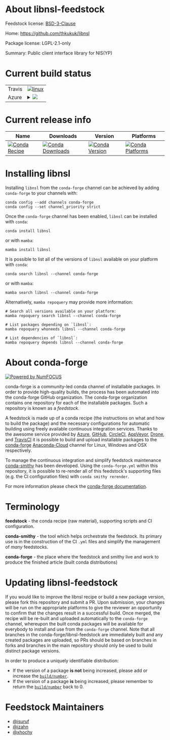 About libnsl-feedstock
======================

Feedstock license: [BSD-3-Clause](https://github.com/conda-forge/libnsl-feedstock/blob/main/LICENSE.txt)

Home: https://github.com/thkukuk/libnsl

Package license: LGPL-2.1-only

Summary: Public client interface library for NIS(YP)

Current build status
====================


<table><tr>
    <td>Travis</td>
    <td>
      <a href="https://app.travis-ci.com/conda-forge/libnsl-feedstock">
        <img alt="linux" src="https://img.shields.io/travis/com/conda-forge/libnsl-feedstock/main.svg?label=Linux">
      </a>
    </td>
  </tr>
    
  <tr>
    <td>Azure</td>
    <td>
      <details>
        <summary>
          <a href="https://dev.azure.com/conda-forge/feedstock-builds/_build/latest?definitionId=14024&branchName=main">
            <img src="https://dev.azure.com/conda-forge/feedstock-builds/_apis/build/status/libnsl-feedstock?branchName=main">
          </a>
        </summary>
        <table>
          <thead><tr><th>Variant</th><th>Status</th></tr></thead>
          <tbody><tr>
              <td>linux_64</td>
              <td>
                <a href="https://dev.azure.com/conda-forge/feedstock-builds/_build/latest?definitionId=14024&branchName=main">
                  <img src="https://dev.azure.com/conda-forge/feedstock-builds/_apis/build/status/libnsl-feedstock?branchName=main&jobName=linux&configuration=linux%20linux_64_" alt="variant">
                </a>
              </td>
            </tr><tr>
              <td>linux_aarch64</td>
              <td>
                <a href="https://dev.azure.com/conda-forge/feedstock-builds/_build/latest?definitionId=14024&branchName=main">
                  <img src="https://dev.azure.com/conda-forge/feedstock-builds/_apis/build/status/libnsl-feedstock?branchName=main&jobName=linux&configuration=linux%20linux_aarch64_" alt="variant">
                </a>
              </td>
            </tr><tr>
              <td>linux_ppc64le</td>
              <td>
                <a href="https://dev.azure.com/conda-forge/feedstock-builds/_build/latest?definitionId=14024&branchName=main">
                  <img src="https://dev.azure.com/conda-forge/feedstock-builds/_apis/build/status/libnsl-feedstock?branchName=main&jobName=linux&configuration=linux%20linux_ppc64le_" alt="variant">
                </a>
              </td>
            </tr>
          </tbody>
        </table>
      </details>
    </td>
  </tr>
</table>

Current release info
====================

| Name | Downloads | Version | Platforms |
| --- | --- | --- | --- |
| [![Conda Recipe](https://img.shields.io/badge/recipe-libnsl-green.svg)](https://anaconda.org/conda-forge/libnsl) | [![Conda Downloads](https://img.shields.io/conda/dn/conda-forge/libnsl.svg)](https://anaconda.org/conda-forge/libnsl) | [![Conda Version](https://img.shields.io/conda/vn/conda-forge/libnsl.svg)](https://anaconda.org/conda-forge/libnsl) | [![Conda Platforms](https://img.shields.io/conda/pn/conda-forge/libnsl.svg)](https://anaconda.org/conda-forge/libnsl) |

Installing libnsl
=================

Installing `libnsl` from the `conda-forge` channel can be achieved by adding `conda-forge` to your channels with:

```
conda config --add channels conda-forge
conda config --set channel_priority strict
```

Once the `conda-forge` channel has been enabled, `libnsl` can be installed with `conda`:

```
conda install libnsl
```

or with `mamba`:

```
mamba install libnsl
```

It is possible to list all of the versions of `libnsl` available on your platform with `conda`:

```
conda search libnsl --channel conda-forge
```

or with `mamba`:

```
mamba search libnsl --channel conda-forge
```

Alternatively, `mamba repoquery` may provide more information:

```
# Search all versions available on your platform:
mamba repoquery search libnsl --channel conda-forge

# List packages depending on `libnsl`:
mamba repoquery whoneeds libnsl --channel conda-forge

# List dependencies of `libnsl`:
mamba repoquery depends libnsl --channel conda-forge
```


About conda-forge
=================

[![Powered by
NumFOCUS](https://img.shields.io/badge/powered%20by-NumFOCUS-orange.svg?style=flat&colorA=E1523D&colorB=007D8A)](https://numfocus.org)

conda-forge is a community-led conda channel of installable packages.
In order to provide high-quality builds, the process has been automated into the
conda-forge GitHub organization. The conda-forge organization contains one repository
for each of the installable packages. Such a repository is known as a *feedstock*.

A feedstock is made up of a conda recipe (the instructions on what and how to build
the package) and the necessary configurations for automatic building using freely
available continuous integration services. Thanks to the awesome service provided by
[Azure](https://azure.microsoft.com/en-us/services/devops/), [GitHub](https://github.com/),
[CircleCI](https://circleci.com/), [AppVeyor](https://www.appveyor.com/),
[Drone](https://cloud.drone.io/welcome), and [TravisCI](https://travis-ci.com/)
it is possible to build and upload installable packages to the
[conda-forge](https://anaconda.org/conda-forge) [Anaconda-Cloud](https://anaconda.org/)
channel for Linux, Windows and OSX respectively.

To manage the continuous integration and simplify feedstock maintenance
[conda-smithy](https://github.com/conda-forge/conda-smithy) has been developed.
Using the ``conda-forge.yml`` within this repository, it is possible to re-render all of
this feedstock's supporting files (e.g. the CI configuration files) with ``conda smithy rerender``.

For more information please check the [conda-forge documentation](https://conda-forge.org/docs/).

Terminology
===========

**feedstock** - the conda recipe (raw material), supporting scripts and CI configuration.

**conda-smithy** - the tool which helps orchestrate the feedstock.
                   Its primary use is in the construction of the CI ``.yml`` files
                   and simplify the management of *many* feedstocks.

**conda-forge** - the place where the feedstock and smithy live and work to
                  produce the finished article (built conda distributions)


Updating libnsl-feedstock
=========================

If you would like to improve the libnsl recipe or build a new
package version, please fork this repository and submit a PR. Upon submission,
your changes will be run on the appropriate platforms to give the reviewer an
opportunity to confirm that the changes result in a successful build. Once
merged, the recipe will be re-built and uploaded automatically to the
`conda-forge` channel, whereupon the built conda packages will be available for
everybody to install and use from the `conda-forge` channel.
Note that all branches in the conda-forge/libnsl-feedstock are
immediately built and any created packages are uploaded, so PRs should be based
on branches in forks and branches in the main repository should only be used to
build distinct package versions.

In order to produce a uniquely identifiable distribution:
 * If the version of a package **is not** being increased, please add or increase
   the [``build/number``](https://docs.conda.io/projects/conda-build/en/latest/resources/define-metadata.html#build-number-and-string).
 * If the version of a package **is** being increased, please remember to return
   the [``build/number``](https://docs.conda.io/projects/conda-build/en/latest/resources/define-metadata.html#build-number-and-string)
   back to 0.

Feedstock Maintainers
=====================

* [@isuruf](https://github.com/isuruf/)
* [@izahn](https://github.com/izahn/)
* [@xhochy](https://github.com/xhochy/)

